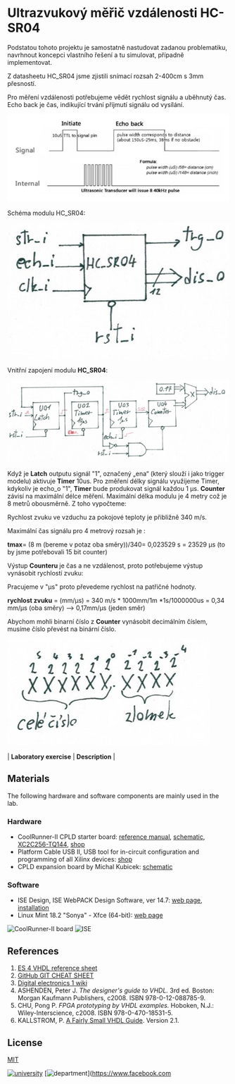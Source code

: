 
# Ultrazvukový měřič vzdálenosti HC-SR04

Podstatou tohoto projektu je samostatně nastudovat zadanou problematiku, navrhnout koncepci vlastního řešení a tu simulovat, případně implementovat.

Z datasheetu HC_SR04 jsme zjistili snímací rozsah 2-400cm s 3mm přesností.

Pro měření vzdálenosti potřebujeme vědět rychlost signálu a uběhnutý čas. Echo back je čas, indikující trvání příjmutí signálu od vysílání.

![projekt1](../../Images/projekt1.png)

Schéma modulu HC_SR04:

![projekt2](../../Images/projekt2.jpeg)

Vnitřní zapojení modulu **HC_SR04**:

![projekt3](../../Images/projekt3.jpeg)

Když je **Latch** outputu  signál "1", označený „ena“ (který slouží i jako trigger modelu) aktivuje **Timer** 10us. Pro změření délky signálu využijeme Timer, kdykoliv je echo_o "1", **Timer** bude produkovat signál každou 1 μs.
**Counter** závisí na maximální délce měření. Maximální délka modulu je 4 metry což je 8 metrů obousměrně. Z toho vypočteme:

Rychlost zvuku ve vzduchu za pokojové teploty je přibližně 340 m/s.

Maximální čas signálu pro 4 metrový rozsah je :  

**tmax**=  (8 m (bereme v potaz oba směry))/340= 0,023529 s = 23529 μs (to by jsme potřebovali 15 bit counter)

Výstup **Counteru** je čas a ne vzdálenost,  proto potřebujeme výstup vynásobit rychlostí zvuku:

Pracujeme v "μs" proto převedeme rychlost na patřičné hodnoty.

**rychlost zvuku** = (mm/μs) = 340 m/s * 1000mm/1m *1s/1000000us = 0,34 mm/μs (oba směry) --> 0,17mm/μs (jeden směr)

Abychom mohli binarní číslo z **Counter** vynásobit decimálním číslem, musíme číslo převést na binární číslo.

![projekt4](../../Images/projekt4.jpeg)

| **Laboratory exercise** | **Description** |



## Materials

The following hardware and software components are mainly used in the lab.

### Hardware

* CoolRunner-II CPLD starter board: [reference manual](Docs/coolrunner-ii_rm.pdf), [schematic](Docs/coolrunner-ii_sch.pdf), [XC2C256-TQ144](Docs/xc2c256_cpld.pdf), [shop](https://store.digilentinc.com/coolrunner-ii-cpld-starter-board-limited-time/)
* Platform Cable USB II, USB tool for in-circuit configuration and programming of all Xilinx devices: [shop](https://www.xilinx.com/products/boards-and-kits/hw-usb-ii-g.html)
* CPLD expansion board by Michal Kubicek: [schematic](Docs/cpld_expansion.pdf)

### Software

* ISE Design, ISE WebPACK Design Software, ver 14.7: [web page](https://www.xilinx.com/products/design-tools/ise-design-suite/ise-webpack.html), [installation](https://github.com/tomas-fryza/Digital-electronics-1/wiki)
* Linux Mint 18.2 "Sonya" - Xfce (64-bit): [web page](https://linuxmint.com/download_all.php)

<img src="Images/coolrunner_board.jpg" alt="CoolRunner-II board" height="300"/> <img src="Images/ise_synthesize_org.png" alt="ISE" height="300"/>


## References

1. [ES 4 VHDL reference sheet](Docs/vhdl_cheatsheet.pdf)
2. [GitHub GIT CHEAT SHEET](Docs/git_cheatsheet.pdf)
3. [Digital electronics 1 wiki](https://github.com/tomas-fryza/Digital-electronics-1/wiki)
4. ASHENDEN, Peter J. *The designer's guide to VHDL.* 3rd ed. Boston: Morgan Kaufmann Publishers, c2008. ISBN 978-0-12-088785-9.
5. CHU, Pong P. *FPGA prototyping by VHDL examples.* Hoboken, N.J.: Wiley-Interscience, c2008. ISBN 978-0-470-18531-5.
6. KALLSTROM, P. [A Fairly Small VHDL Guide](Docs/VHDL_guide.pdf). Version 2.1.


## License

[MIT](https://choosealicense.com/licenses/mit/)

[![university](https://img.shields.io/badge/university-Brno%20University%20of%20Technology-red.svg)](https://www.vutbr.cz/en/)
[![department](https://img.shields.io/badge/department-Dept.%20of%20Radio%20Electronics-blue)](https://www.facebook.com
